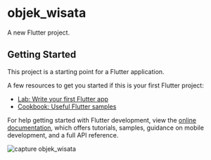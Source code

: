 # objek_wisata

A new Flutter project.

## Getting Started

This project is a starting point for a Flutter application.

A few resources to get you started if this is your first Flutter project:

- [Lab: Write your first Flutter app](https://docs.flutter.dev/get-started/codelab)
- [Cookbook: Useful Flutter samples](https://docs.flutter.dev/cookbook)

For help getting started with Flutter development, view the
[online documentation](https://docs.flutter.dev/), which offers tutorials,
samples, guidance on mobile development, and a full API reference.

![capture objek_wisata](https://user-images.githubusercontent.com/116959333/212466817-6b65efb6-09b3-4bce-b69f-1fe91dfead8e.jpg)
